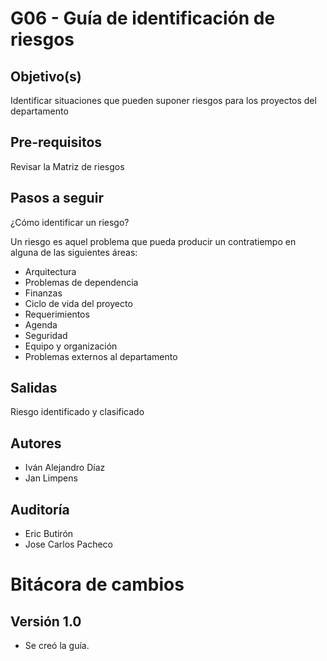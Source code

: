 # G06 - Guía de identificación de riesgos

## Objetivo(s)

Identificar situaciones que pueden suponer riesgos para los proyectos del departamento

## Pre-requisitos

Revisar la Matriz de riesgos

## Pasos a seguir

¿Cómo identificar un riesgo?

Un riesgo es aquel problema que pueda producir un contratiempo en alguna de las siguientes áreas:

- Arquitectura
- Problemas de dependencia
- Finanzas
- Ciclo de vida del proyecto
- Requerimientos
- Agenda
- Seguridad
- Equipo y organización
- Problemas externos al departamento

## Salidas

Riesgo identificado y clasificado

## Autores


- Iván Alejandro Díaz 
- Jan Limpens

## Auditoría

- Eric Butirón
- Jose Carlos Pacheco

# Bitácora de cambios

## Versión 1.0
  - Se creó la guía.
